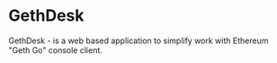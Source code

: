 # GethDesk
GethDesk - is a web based application to simplify work with Ethereum "Geth Go" console client.
